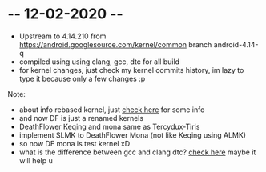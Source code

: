 # -- 12-02-2020 --
* Upstream to 4.14.210 from https://android.googlesource.com/kernel/common branch android-4.14-q
* compiled using using clang, gcc, dtc for all build
* for kernel changes, just check my kernel commits history, im lazy to type it because only a few changes :p

Note:
* about info rebased kernel, just <a href="https://github.com/ZyCromerZ/begonia/blob/changelogs/README.MD">check here</a> for some info
* and now DF is just a renamed kernels
* DeathFlower Keqing and mona same as Tercydux-Tiris
* implement SLMK to DeathFlower Mona (not like Keqing using ALMK)
* so now DF mona is test kernel xD
* what is the difference between gcc and clang dtc? <a href=https://t.me/QknTercyduxGroup/198914>check here</a> maybe it will help u